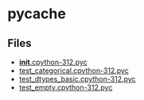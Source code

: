 # __pycache__

## Files

- [__init__.cpython-312.pyc](__init__.cpython-312.pyc)
- [test_categorical.cpython-312.pyc](test_categorical.cpython-312.pyc)
- [test_dtypes_basic.cpython-312.pyc](test_dtypes_basic.cpython-312.pyc)
- [test_empty.cpython-312.pyc](test_empty.cpython-312.pyc)
